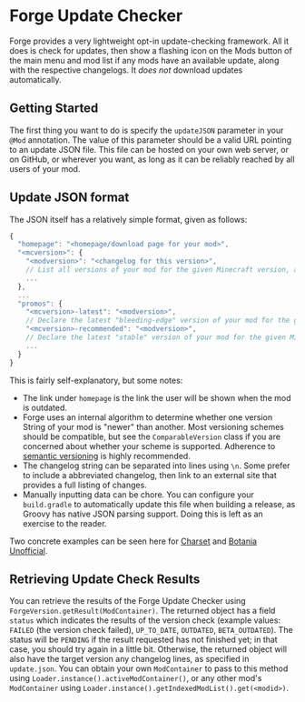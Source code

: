 Forge Update Checker
====================

Forge provides a very lightweight opt-in update-checking framework. All it does is check for updates, then show a flashing icon on the Mods button of the main menu and mod list if any mods have an available update, along with the respective changelogs. It *does not* download updates automatically.

Getting Started
---------------

The first thing you want to do is specify the `updateJSON` parameter in your `@Mod` annotation. The value of this parameter should be a valid URL pointing to an update JSON file. This file can be hosted on your own web server, or on GitHub, or wherever you want, as long as it can be reliably reached by all users of your mod.

Update JSON format
------------------

The JSON itself has a relatively simple format, given as follows:

```Javascript
{
  "homepage": "<homepage/download page for your mod>",
  "<mcversion>": {
    "<modversion>": "<changelog for this version>", 
    // List all versions of your mod for the given Minecraft version, along with their changelogs
    ...
  },
  ...
  "promos": {
    "<mcversion>-latest": "<modversion>",
    // Declare the latest "bleeding-edge" version of your mod for the given Minecraft version
    "<mcversion>-recommended": "<modversion>",
    // Declare the latest "stable" version of your mod for the given Minecraft version
    ...
  }
}
```

This is fairly self-explanatory, but some notes:
 
* The link under `homepage` is the link the user will be shown when the mod is outdated.
* Forge uses an internal algorithm to determine whether one version String of your mod is "newer" than another. Most versioning schemes should be compatible, but see the `ComparableVersion` class if you are concerned about whether your scheme is supported. Adherence to [semantic versioning](http://semver.org/) is highly recommended.
* The changelog string can be separated into lines using `\n`. Some prefer to include a abbreviated changelog, then link to an external site that provides a full listing of changes.
* Manually inputting data can be chore. You can configure your `build.gradle` to automatically update this file when building a release, as Groovy has native JSON parsing support. Doing this is left as an exercise to the reader.

Two concrete examples can be seen here for [Charset](https://gist.githubusercontent.com/Meow-J/fe740e287c2881d3bf2341a62a7ce770/raw/bf829cdefc84344d86d1922e2667778112b845b1/update.json) and [Botania Unofficial](https://gist.githubusercontent.com/Meow-J/1299068c775c2b174632534a18b65fb8/raw/42c578cf2303aa76d8900f5fdc6366122549d2a8/update.json).

Retrieving Update Check Results
-------------------------------

You can retrieve the results of the Forge Update Checker using `ForgeVersion.getResult(ModContainer)`. The returned object has a field `status` which indicates the results of the version check (example values: `FAILED` (the version check failed), `UP_TO_DATE`, `OUTDATED`, `BETA_OUTDATED`). The status will be `PENDING` if the result requested has not finished yet; in that case, you should try again in a little bit. Otherwise, the returned object will also have the target version any changelog lines, as specified in `update.json`.
You can obtain your own `ModContainer` to pass to this method using `Loader.instance().activeModContainer()`, or any other mod's `ModContainer` using `Loader.instance().getIndexedModList().get(<modid>)`.
